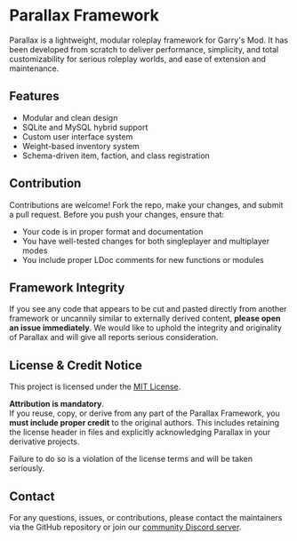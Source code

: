 # Parallax Framework

Parallax is a lightweight, modular roleplay framework for Garry's Mod. It has been developed from scratch to deliver performance, simplicity, and total customizability for serious roleplay worlds, and ease of extension and maintenance.

## Features

- Modular and clean design
- SQLite and MySQL hybrid support
- Custom user interface system
- Weight-based inventory system
- Schema-driven item, faction, and class registration

## Contribution

Contributions are welcome! Fork the repo, make your changes, and submit a pull request. Before you push your changes, ensure that:

- Your code is in proper format and documentation
- You have well-tested changes for both singleplayer and multiplayer modes
- You include proper LDoc comments for new functions or modules

## Framework Integrity

If you see any code that appears to be cut and pasted directly from another framework or uncannily similar to externally derived content, **please open an issue immediately**. We would like to uphold the integrity and originality of Parallax and will give all reports serious consideration.

## License & Credit Notice

This project is licensed under the [MIT License](LICENSE).

**Attribution is mandatory**.  
If you reuse, copy, or derive from any part of the Parallax Framework, you **must include proper credit** to the original authors. This includes retaining the license header in files and explicitly acknowledging Parallax in your derivative projects.

Failure to do so is a violation of the license terms and will be taken seriously.

## Contact

For any questions, issues, or contributions, please contact the maintainers via the GitHub repository or join our [community Discord server](https://discord.gg/yekEvSszW3).